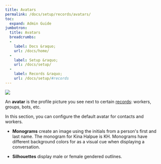 ```yaml
---
title: Avatars
permalink: /docs/setup/records/avatars/
toc:
  expand: Admin Guide
jumbotron:
  title: Avatars
  breadcrumbs:
  -
    label: Docs &raquo;
    url: /docs/home/
  -
    label: Setup &raquo;
    url: /docs/setup/
  -
    label: Records &raquo;
    url: /docs/setup/#records
---
```


<div class="cerb-screenshot">
<img src="/assets/images/docs/setup/avatars.png" class="screenshot">
</div>

An **avatar** is the profile picture you see next to certain [records](/docs/records/): workers, groups, bots, etc.

In this section, you can configure the default avatar for contacts and workers.

- **Monograms** create an image using the initials from a person's first and last name.  The monogram for Kina Halpue is KH.  Monograms have different background colors for as a visual cue when displaying a conversation.

- **Silhouettes** display male or female gendered outlines.
